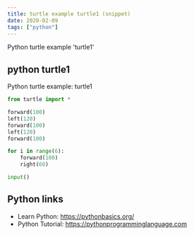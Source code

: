 ```yaml
---
title: turtle example turtle1 (snippet)
date: 2020-02-09
tags: ["python"]
---
```

Python turtle example 'turtle1'


## python turtle1

Python turtle example: turtle1

```python
from turtle import *

forward(100)
left(120)
forward(100)
left(120)
forward(100)

for i in range(6):
	forward(100)
	right(60)

input()


```

## Python links

- Learn Python: https://pythonbasics.org/
- Python Tutorial: https://pythonprogramminglanguage.com
